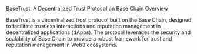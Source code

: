 BaseTrust: A Decentralized Trust Protocol on Base Chain
Overview

BaseTrust is a decentralized trust protocol built on the Base Chain, designed to facilitate trustless interactions and reputation management in decentralized applications (dApps). The protocol leverages the security and scalability of Base Chain to provide a robust framework for trust and reputation management in Web3 ecosystems.
